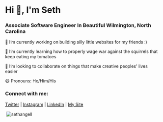 # Hi 👋, I'm Seth
### Associate Software Engineer In Beautiful Wilmington, North Carolina

🔭 I’m currently working on building silly little websites for my friends :)

🌱 I’m currently learning how to properly wage war against the squirrels that keep eating my tomatoes

👯 I’m looking to collaborate on things that make creative peoples' lives easier

😄 Pronouns: He/Him/His

### Connect with me:
[Twitter](https://twitter.com/sethangell) | [Instagram](https://instagram.com/sethangell) | [LinkedIn](https://Linkedin.com/in/sethangell) | [My Site](https://sethangell.com)




<p>&nbsp;<img align="center" src="https://github-readme-stats.vercel.app/api?username=sethangell&show_icons=true&locale=en" alt="sethangell" /></p>


